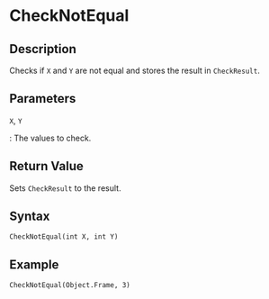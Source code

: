 # CheckNotEqual

## Description
Checks if `X` and `Y` are not equal and stores the result in `CheckResult`.

## Parameters
`X`, `Y`

:   The values to check.

## Return Value
Sets `CheckResult` to the result.

## Syntax
```
CheckNotEqual(int X, int Y)
```

## Example
```
CheckNotEqual(Object.Frame, 3)
```
